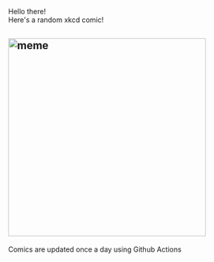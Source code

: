 Hello there! <br>Here's a random xkcd comic!<br>
## <img src="https://imgs.xkcd.com/comics/pandora.png" alt="meme" width="400"/><br>
Comics are updated once a day using Github Actions